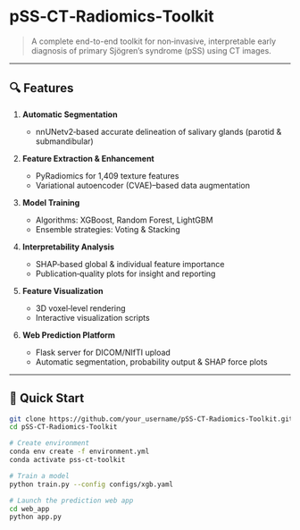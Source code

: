 # pSS‑CT‑Radiomics‑Toolkit

> A complete end-to-end toolkit for non‑invasive, interpretable early diagnosis of primary Sjögren’s syndrome (pSS) using CT images.

---

## 🔍 Features

1. **Automatic Segmentation**  
   - nnUNetv2‑based accurate delineation of salivary glands (parotid & submandibular)

2. **Feature Extraction & Enhancement**  
   - PyRadiomics for 1,409 texture features  
   - Variational autoencoder (CVAE)–based data augmentation

3. **Model Training**  
   - Algorithms: XGBoost, Random Forest, LightGBM  
   - Ensemble strategies: Voting & Stacking  

4. **Interpretability Analysis**  
   - SHAP‑based global & individual feature importance  
   - Publication‑quality plots for insight and reporting

5. **Feature Visualization**  
   - 3D voxel‑level rendering  
   - Interactive visualization scripts

6. **Web Prediction Platform**  
   - Flask server for DICOM/NIfTI upload  
   - Automatic segmentation, probability output & SHAP force plots  

---

## 🚀 Quick Start

```bash
git clone https://github.com/your_username/pSS-CT-Radiomics-Toolkit.git
cd pSS-CT-Radiomics-Toolkit

# Create environment
conda env create -f environment.yml
conda activate pss-ct-toolkit

# Train a model
python train.py --config configs/xgb.yaml

# Launch the prediction web app
cd web_app
python app.py
